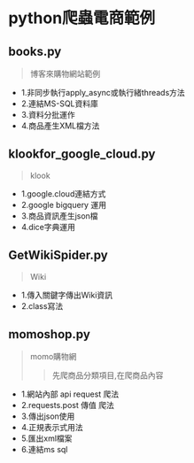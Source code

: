 # python爬蟲電商範例
## books.py
> 博客來購物網站範例
- 1.非同步執行apply_async或執行緒threads方法
- 2.連結MS-SQL資料庫
- 3.資料分批運作
- 4.商品產生XML檔方法
## klookfor_google_cloud.py
> klook
- 1.google.cloud連結方式
- 2.google bigquery 運用
- 3.商品資訊產生json檔
- 4.dice字典運用
## GetWikiSpider.py
> Wiki
- 1.傳入關鍵字傳出Wiki資訊
- 2.class寫法

## momoshop.py
> momo購物網
>> 先爬商品分類項目,在爬商品內容
- 1.網站內部 api request 爬法
- 2.requests.post 傳值 爬法
- 3.傳出json使用
- 4.正規表示式用法
- 5.匯出xml檔案
- 6.連結ms sql